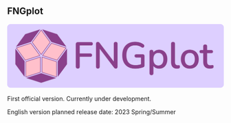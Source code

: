 ## FNGplot

![Logo wit text](svg/logo/logo_with_text.svg)

First official version. Currently under development.

English version planned release date: 2023 Spring/Summer